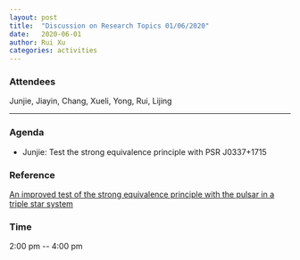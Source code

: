 ```yaml
---
layout: post
title:  "Discussion on Research Topics 01/06/2020"
date:   2020-06-01
author: Rui Xu
categories: activities
---
```



### Attendees

Junjie, Jiayin, Chang, Xueli, Yong, Rui, Lijing

---

### Agenda

- Junjie: Test the strong equivalence principle with PSR J0337+1715


### Reference

[An improved test of the strong equivalence principle with the pulsar in a triple star system](https://arxiv.org/abs/2005.01388)


### Time

2:00 pm -- 4:00 pm
